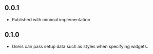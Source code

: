 ## 0.0.1

* Published with minimal implementation

## 0.1.0

* Users can pass setup data such as styles when specifying widgets.